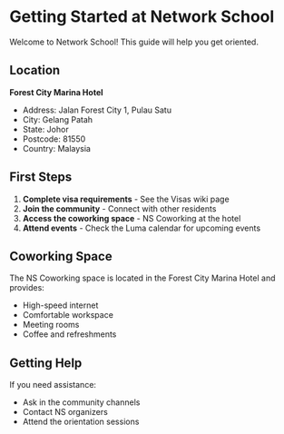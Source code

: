 # Getting Started at Network School

Welcome to Network School! This guide will help you get oriented.

## Location

**Forest City Marina Hotel**
- Address: Jalan Forest City 1, Pulau Satu
- City: Gelang Patah
- State: Johor
- Postcode: 81550
- Country: Malaysia

## First Steps

1. **Complete visa requirements** - See the Visas wiki page
2. **Join the community** - Connect with other residents
3. **Access the coworking space** - NS Coworking at the hotel
4. **Attend events** - Check the Luma calendar for upcoming events

## Coworking Space

The NS Coworking space is located in the Forest City Marina Hotel and provides:
- High-speed internet
- Comfortable workspace
- Meeting rooms
- Coffee and refreshments

## Getting Help

If you need assistance:
- Ask in the community channels
- Contact NS organizers
- Attend the orientation sessions

